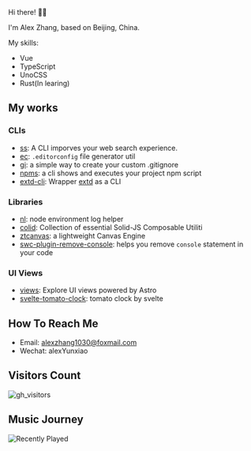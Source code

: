 Hi there! 👋🏻

I'm Alex Zhang, based on Beijing, China.

My skills:

- Vue
- TypeScript
- UnoCSS
- Rust(In learing)

## My works

### CLIs

- [ss](https://github.com/alexzhang1030/ss): A CLI imporves your web search experience.
- [ec](https://github.com/alexzhang1030/ss): `.editorconfig` file generator util
- [gi](https://github.com/alexzhang1030/gi): a simple way to create your custom .gitignore
- [npms](https://github.com/alexzhang1030/npms): a cli shows and executes your project npm script
- [extd-cli](https://github.com/alexzhang1030/extd-cli): Wrapper [extd](https://github.com/alexzhang1030/extd) as a CLI

### Libraries

- [nl](https://github.com/alexzhang1030/nl): node environment log helper
- [colid](https://github.com/alexzhang-dev/colid): Collection of essential Solid-JS Composable Utiliti
- [ztcanvas](https://github.com/zxTick/ztcanvas): a lightweight Canvas Engine
- [swc-plugin-remove-console](https://github.com/alexzhang1030/swc-plugin-remove-console): helps you remove `console` statement in your code

### UI Views

- [views](https://github.com/alexzhang1030/views): Explore UI views powered by Astro
- [svelte-tomato-clock](https://github.com/alexzhang1030/svelte-tomato-clock): tomato clock by svelte

## How To Reach Me

- Email: alexzhang1030@foxmail.com
- Wechat: alexYunxiao

<!-- ![AlexZhang's GitHub stats](https://github-readme-stats.vercel.app/api?username=alexzhang1030&show_icons=true&theme=radical) -->
<!-- ![snake](https://raw.githubusercontent.com/alexzhang1030/alexzhang1030/main/assets/github-contribution-grid-snake.gif) -->

## Visitors Count

![gh_visitors](https://profile-counter.glitch.me/alexzhang1030/count.svg)

## Music Journey

![Recently Played](https://netease-recent-profile.vercel.app?id=297303604&show_percent=1)


